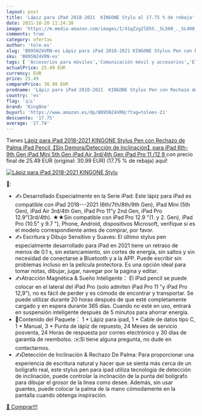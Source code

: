 ```yaml
---
layout: post
title: 'Lápiz para iPad 2018-2021  KINGONE Stylu al 17.75 % de rebaja'
date: 2021-10-20 11:24:38
image: 'https://m.media-amazon.com/images/I/41qZzg2lD5S._SL500_._SL400_.jpg'
comments: true
category: ofertas
author: 'tole.es'
slug: 'B095NZ4VRN-es Lápiz para iPad 2018-2021 KINGONE Stylus Pen con Rechazo...'
sku: 'B095NZ4VRN-es'
tags: [ 'Accesorios para móviles','Comunicación móvil y accesorios','Electrónica','Punteros para móviles','ipad','kingone', ]
actualPrice: 25.49 EUR
currency: EUR
price: 25.49
comparePrice: 30.99 EUR
prodname: 'Lápiz para iPad 2018-2021  KINGONE Stylus Pen con Rechazo de Palma  iPad Pencil【Sin Demora/Detección de Inclinación】para iPad 6th-9th Gen  iPad Mini 5th Gen  iPad Air 3rd/4th Gen  iPad Pro 11  /12 9  '
country: 'es'
flag: '🇪🇸'
brand: 'KingOne'
buyurl: 'https://www.amazon.es/dp/B095NZ4VRN/?tag=tolees-21'
descuento: '17.75'
average: '27.74'
---
```


Tienes [Lápiz para iPad 2018-2021  KINGONE Stylus Pen con Rechazo de Palma  iPad Pencil【Sin Demora/Detección de Inclinación】para iPad 6th-9th Gen  iPad Mini 5th Gen  iPad Air 3rd/4th Gen  iPad Pro 11  /12 9  ](https://www.amazon.es/dp/B095NZ4VRN/?tag=tolees-21) con precio final de  25.49 EUR (original: 30.99 EUR) (17.75 %  de rebaja) aqui!

[![Lápiz para iPad 2018-2021  KINGONE Stylu](https://m.media-amazon.com/images/I/41qZzg2lD5S._SL500_._SL400_.jpg)](https://www.amazon.es/dp/B095NZ4VRN/?tag=tolees-21)

🔎:

- ✍️ Desarrollado Especialmente en la Serie iPad: Este lápiz para iPad es compatible con iPad 2018---2021 (6th/7th/8th/9th Gen), iPad Mini (5th Gen), iPad Air 3rd/4th Gen, iPad Pro 11”y 2nd Gen, iPad Pro 12.9”(3rd/4th). ★★Sin compatible con iPad Pro 12.9 "(1. y 2. Gen), iPad Pro (10.5" y 9.7 "), Phone, Android, dispositivos Microsoft, verifique si es el modelo correspondiente antes de comprar, por favor.
- ✍️ Escritura y Dibujo Sensitivo y Suaves: El último stylus pen especialmente desarrollado para iPad en 2021 tiene un retraso de menos de 0.1 s, sin estancamiento, sin cortes de energía, sin saltos y sin necesidad de conectarse a Bluetooth y a la APP. Puede escribir sin problemas incluso en la película protectora. Es una opción ideal para tomar notas, dibujar, jugar, navegar por la pagina y editar.
- ✍️Atracción Magnética & Sueño Inteligente： El iPad pencil se puede colocar en el lateral del iPad Pro (solo admiten iPad Pro 11 "y iPad Pro 12,9"), no es fácil de perder y es cómodo de encontrar y transportar. Se puede utilizar durante 20 horas después de que esté completamente cargado y en espera durante 365 días. Cuando no esté en uso, entrará en suspensión inteligente después de 5 minutos para ahorrar energía.
- 🎁Contenido del Paquete： 1 * Lápiz para ipad, 1 * Cable de datos tipo C, 1 * Manual, 3 * Punta de lápiz de repuesto, 24 Meses de servicio posventa, 24 Horas de respuesta por correo electrónico y 30 días de garantía de reembolso. ✉️Si tiene alguna pregunta, no dude en contactarnos.
- ✍️Detección de Inclinación & Rechazo De Palma: Para proporcionar una experiencia de escritura natural y hacer que se sienta más cerca de un bolígrafo real, este stylus pen para ipad utiliza tecnología de detección de inclinación, puede controlar la inclinación de la punta del bolígrafo para dibujar el grosor de la línea como desee. Además, sin usar guantes, puede colocar la palma de la mano cómodamente en la pantalla cuando obtenga inspiración.

[🛒 Comprar!!!](https://www.amazon.es/dp/B095NZ4VRN/?tag=tolees-21)
